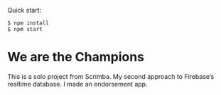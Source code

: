 Quick start:

```
$ npm install
$ npm start
````

# We are the Champions

This is a solo project from Scrimba. My second approach to Firebase’s realtime database. I made an endorsement app.

